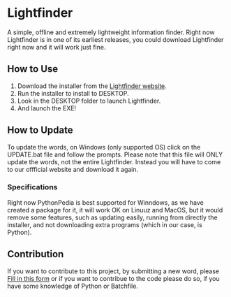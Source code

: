 # Lightfinder
A simple, offline and extremely lightweight information finder.
Right now Lightfinder is in one of its earliest releases, you could download Lightfinder right now and it will work just fine.

## How to Use
1. Download the installer from the [Lightfinder website](https://bit.ly/lightfinder).
2. Run the installer to install to DESKTOP.
3. Look in the DESKTOP folder to launch Lightfinder.
4. And launch the EXE!

## How to Update
To update the words, on Windows (only supported OS) click on the UPDATE.bat file and follow the prompts. Please note that this file will ONLY update the words, not the entire Lightfinder. Instead you will have to come to our offficial website and download it again.

### Specifications 
Right now PythonPedia is best supported for Winndows, as we have created a package for it, it will work OK on Linuuz and MacOS, but it would remove some features, such as updating easily, running from directly the installer, and not downloading extra programs (which in our case, is Python).

## Contribution
If you want to contribute to this project, by submitting a new word, please [Fill in this form](https://9ydg6xfpq56.typeform.com/to/PbjpEGbp) or if you want to contribue to the code please do so, if you have some knowledge of Python or Batchfile.
